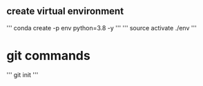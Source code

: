 ## create virtual environment
'''
conda create -p env python=3.8 -y
'''
'''
source activate ./env
'''

# git commands
'''
git init
'''
